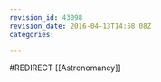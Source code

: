 ```yaml
---
revision_id: 43098
revision_date: 2016-04-13T14:58:08Z
categories:

---
```


#REDIRECT [[Astronomancy]]